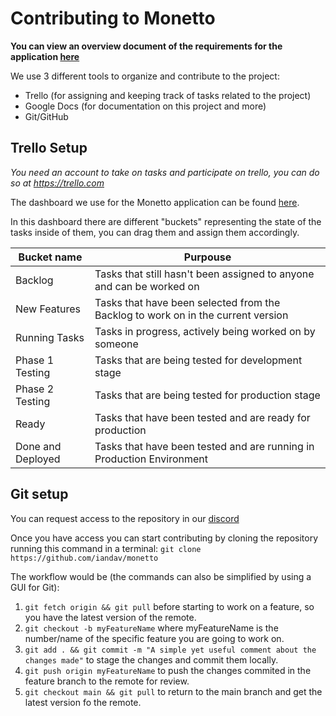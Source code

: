# Contributing to Monetto
**You can view an overview document of the requirements for the application [here](https://docs.google.com/document/d/1gslsLzcZIjquAiEcln2ucH5LtYGZAMqjYLXrIa7pNEI/edit)**

We use 3 different tools to organize and contribute to the project:
- Trello (for assigning and keeping track of tasks related to the project)
- Google Docs (for documentation on this project and more)
- Git/GitHub

## Trello Setup

*You need an account to take on tasks and participate on trello, you can do so at https://trello.com*

The dashboard we use for the Monetto application can be found [here](https://trello.com/invite/b/QN5UUj43/41dfe97752cf488397bee3faae717f36/tactical-devs).

In this dashboard there are different "buckets" representing the state of the tasks inside of them, you can drag them and assign them accordingly.

|Bucket name|Purpouse|
|---|----|
|Backlog|Tasks that still hasn't been assigned to anyone and can be worked on|
|New Features|Tasks that have been selected from the Backlog to work on in the current version|
|Running Tasks|Tasks in progress, actively being worked on by someone|
|Phase 1 Testing|Tasks that are being tested for development stage|
|Phase 2 Testing|Tasks that are being tested for production stage|
|Ready|Tasks that have been tested and are ready for production|
|Done and Deployed|Tasks that have been tested and are running in Production Environment|

## Git setup
You can request access to the repository in our [discord](https://discord.gg/XPKwtr4Zrn)

Once you have access you can start contributing by cloning the repository running this command in a terminal: `git clone https://github.com/iandav/monetto`

The workflow would be (the commands can also be simplified by using a GUI for Git):
1. `git fetch origin && git pull` before starting to work on a feature, so you have the latest version of the remote.
2. `git checkout -b myFeatureName` where myFeatureName is the number/name of the specific feature you are going to work on.
3. `git add . && git commit -m "A simple yet useful comment about the changes made"` to stage the changes and commit them locally.
4. `git push origin myFeatureName` to push the changes commited in the feature branch to the remote for review.
5. `git checkout main && git pull` to return to the main branch and get the latest version fo the remote.
